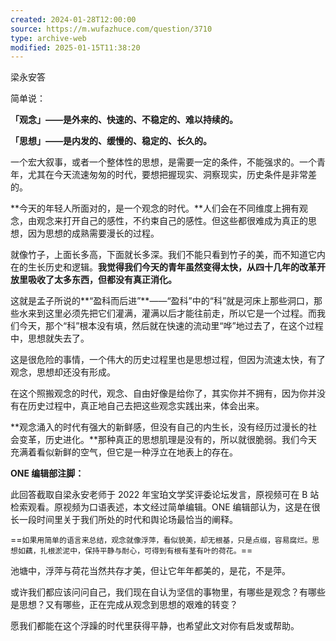 ```yaml
---
created: 2024-01-28T12:00:00
source: https://m.wufazhuce.com/question/3710
type: archive-web
modified: 2025-01-15T11:38:20
---
```


梁永安答

简单说：

**「观念」——是外来的、快速的、不稳定的、难以持续的。**

**「思想」——是内发的、缓慢的、稳定的、长久的。**

一个宏大叙事，或者一个整体性的思想，是需要一定的条件，不能强求的。一个青年，尤其在今天流速匆匆的时代，要想把握现实、洞察现实，历史条件是非常差的。

**今天的年轻人所面对的，是一个观念的时代。**人们会在不同维度上拥有观念，由观念来打开自己的感性，不约束自己的感性。但这些都很难成为真正的思想，因为思想的成熟需要漫长的过程。

就像竹子，上面长多高，下面就长多深。我们不能只看到竹子的美，而不知道它内在的生长历史和逻辑。**我觉得我们今天的青年虽然变得太快，从四十几年的改革开放里吸收了太多东西，但都没有真正消化。**

这就是孟子所说的**“盈科而后进”**——“盈科”中的“科”就是河床上那些洞口，那些水来到这里必须先把它们灌满，灌满以后才能往前走，所以它是一个过程。而我们今天，那个“科”根本没有填，然后就在快速的流动里“哗”地过去了，在这个过程中，思想就失去了。

这是很危险的事情，一个伟大的历史过程里也是思想过程，但因为流速太快，有了观念，思想却还没有形成。

在这个照搬观念的时代，观念、自由好像是给你了，其实你并不拥有，因为你并没有在历史过程中，真正地自己去把这些观念实践出来，体会出来。

**观念涌入的时代有强大的新鲜感，但没有自己的内生长，没有经历过漫长的社会变革，历史进化。**那种真正的思想肌理是没有的，所以就很脆弱。我们今天充满着看似新鲜的空气，但它是一种浮立在地表上的存在。

**ONE 编辑部注脚：**

此回答截取自梁永安老师于 2022 年宝珀文学奖评委论坛发言，原视频可在 B 站检索观看。原视频为口语表述，本文经过简单编辑。ONE 编辑部认为，这是在很长一段时间里关于我们所处的时代和舆论场最恰当的阐释。

==`如果用简单的语言来总结，观念就像浮萍，看似貌美，却无根基，只是点缀，容易腐烂。思想如藕，扎根淤泥中，保持平静与耐心，可得到有根有茎有叶的荷花。`==

池塘中，浮萍与荷花当然共存才美，但让它年年都美的，是花，不是萍。

或许我们都应该问问自己，我们现在自认为坚信的事物里，有哪些是观念？有哪些是思想？又有哪些，正在完成从观念到思想的艰难的转变？

愿我们都能在这个浮躁的时代里获得平静，也希望此文对你有启发或帮助。
